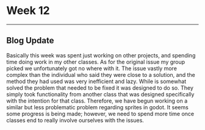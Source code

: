# Week 12
---

## Blog Update


Basically this week was spent just working on other projects, and spending time doing work in my other classes. As for the original issue my group picked we unfortunately got no where with it. The issue vastly more complex than the individual who said they were close to a solution, and the method they had used was very inefficient and lazy. While is somewhat solved the problem that needed to be fixed it was designed to do so. They simply took functionality from another class that was designed specifically with the intention for that class. Therefore, we have begun working on a similar but less problematic problem regarding sprites in godot. It seems some progress is being made; however, we need to spend more time once classes end to really involve ourselves with the issues. 

